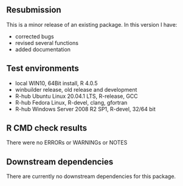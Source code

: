## Resubmission
This is a minor release of an existing package. In this version I have:

* corrected bugs
* revised several functions
* added documentation

## Test environments
* local WIN10, 64Bit install, R 4.0.5
* winbuilder release, old release and development
* R-hub Ubuntu Linux 20.04.1 LTS, R-release, GCC
* R-hub Fedora Linux, R-devel, clang, gfortran
* R-hub Windows Server 2008 R2 SP1, R-devel, 32/64 bit

## R CMD check results
There were no ERRORs or WARNINGs or NOTES

## Downstream dependencies
There are currently no downstream dependencies for this package.
